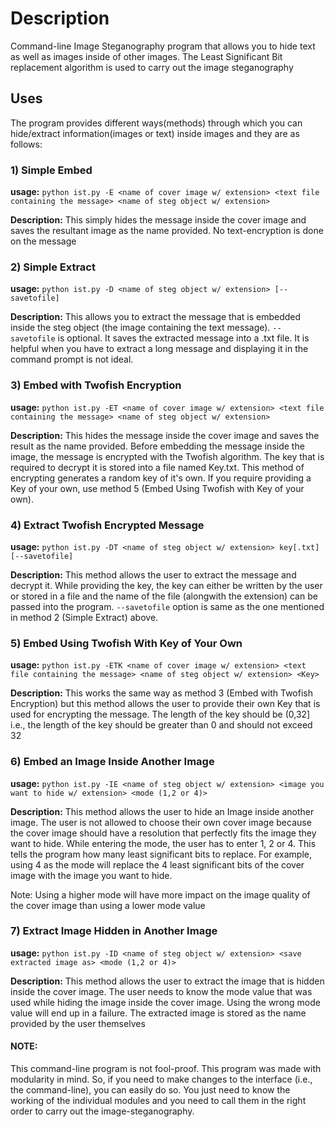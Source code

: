 # Description 
Command-line Image Steganography program that allows you to hide text as well as images inside of other images. 
The Least Significant Bit replacement algorithm is used to carry out the image steganography 


## Uses
The program provides different ways(methods) through which you can hide/extract information(images or text) inside images and they are as follows: 

### 1) Simple Embed 
**usage:** `python ist.py -E <name of cover image w/ extension> <text file containing the message> <name of steg object w/ extension>`

**Description:** This simply hides the message inside the cover image and saves the resultant image as the name provided. No text-encryption is done on the message

### 2) Simple Extract 
**usage:** `python ist.py -D <name of steg object w/ extension> [--savetofile]`

**Description:** This allows you to extract the message that is embedded inside the steg object (the image containing the text message). `--savetofile` is optional. It saves the extracted message into a .txt file. It is helpful when you have to extract a long message and displaying it in the command prompt is not ideal. 

### 3) Embed with Twofish Encryption
**usage:** `python ist.py -ET <name of cover image w/ extension> <text file containing the message> <name of steg object w/ extension>`

**Description:** This hides the message inside the cover image and saves the result as the name provided. Before embedding the message inside the image, the message is encrypted with the Twofish algorithm. The key that is required to decrypt it is stored into a file named Key.txt. This method of encrypting generates a random key of it's own. If you require providing a Key of your own, use method 5 (Embed Using Twofish with Key of your own).

### 4) Extract Twofish Encrypted Message 
**usage:** `python ist.py -DT <name of steg object w/ extension> key[.txt]  [--savetofile]`

**Description:** This method allows the user to extract the message and decrypt it. While providing the key, the key can either be written by the user or stored in a file and the name of the file (alongwith the extension) can be passed into the program. `--savetofile` option is same as the one mentioned in method 2 (Simple Extract) above. 

### 5) Embed Using Twofish With Key of Your Own
**usage:** `python ist.py -ETK <name of cover image w/ extension> <text file containing the message> <name of steg object w/ extension> <Key>`

**Description:** This works the same way as method 3 (Embed with Twofish Encryption) but this method allows the user to provide their own Key that is used for encrypting the message. The length of the key should be (0,32] i.e., the length of the key should be greater than 0 and should not exceed 32 

### 6) Embed an Image Inside Another Image 
**usage:** `python ist.py -IE <name of steg object w/ extension> <image you want to hide w/ extension> <mode (1,2 or 4)> `

**Description:** This method allows the user to hide an Image inside another image. The user is not allowed to choose their own cover image because the cover image should have a resolution that perfectly fits the image they want to hide. While entering the mode, the user has to enter 1, 2 or 4. This tells the program how many least significant bits to replace. For example, using 4 as the mode will replace the 4 least significant bits of the cover image with the image you want to hide. 

Note: Using a higher mode will have more impact on the image quality of the cover image than using a lower mode value

### 7) Extract Image Hidden in Another Image 
**usage:** `python ist.py -ID <name of steg object w/ extension> <save extracted image as> <mode (1,2 or 4)>`

**Description:** This method allows the user to extract the image that is hidden inside the cover image. The user needs to know the mode value that was used while hiding the image inside the cover image. Using the wrong mode value will end up in a failure. The extracted image is stored as the name provided by the user themselves




#### NOTE: 
This command-line program is not fool-proof. 
This program was made with modularity in mind. So, if you need to make changes to the interface (i.e., the command-line), you can easily do so. 
You just need to know the working of the individual modules and you need to call them in the right order to carry out the image-steganography. 

